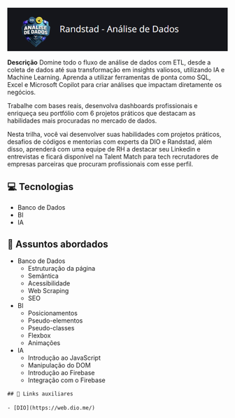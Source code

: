 <p align= "center">
<img src="./img/img-curso.png">
</p>

**Descrição**
Domine todo o fluxo de análise de dados com ETL, desde a coleta de dados até sua transformação em insights valiosos, utilizando IA e Machine Learning. Aprenda a utilizar ferramentas de ponta como SQL, Excel e Microsoft Copilot para criar análises que impactam diretamente os negócios.

Trabalhe com bases reais, desenvolva dashboards profissionais e enriqueça seu portfólio com 6 projetos práticos que destacam as habilidades mais procuradas no mercado de dados.

Nesta trilha, você vai desenvolver suas habilidades com projetos práticos, desafios de códigos e mentorias com experts da DIO e Randstad, além disso, aprenderá com uma equipe de RH a destacar seu Linkedin e entrevistas e ficará disponível na Talent Match para tech recrutadores de empresas parceiras que procuram profissionais com esse perfil.

## 💻 Tecnologias
- Banco de Dados
- BI
- IA


## 💬 Assuntos abordados
- Banco de Dados
    - Estruturação da página 
    - Semântica
    - Acessibilidade
    - Web Scraping
    - SEO
- BI
    - Posicionamentos
    - Pseudo-elementos
    - Pseudo-classes
    - Flexbox
    - Animações 
- IA
    - Introdução ao JavaScript
    - Manipulação do DOM
    - Introdução ao Firebase
    - Integração com o Firebase


```
## 🔗 Links auxiliares

- [DIO](https://web.dio.me/)
